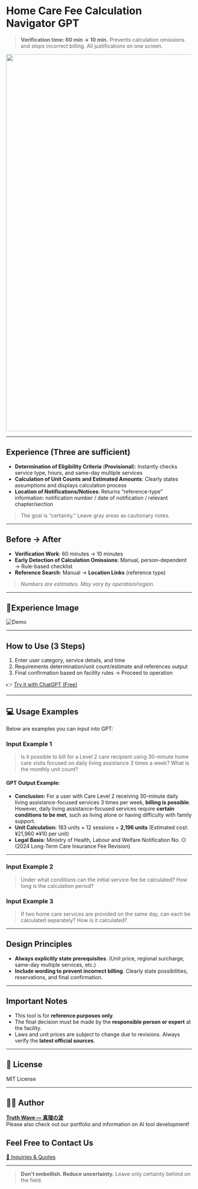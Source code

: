 # Home Care Fee Calculation Navigator GPT

> **Verification time: 60 min → 10 min.**
> Prevents calculation omissions and stops incorrect billing.
> All justifications on one screen.

<p align="center">
<img width="1536" height="1024" alt="訪問介護 報酬算定ナビGPT" src="https://github.com/user-attachments/assets/9d8f398d-85f9-46eb-907d-a1893a4d5638" />
</p>

---

## Experience (Three are sufficient)

- **Determination of Eligibility Criteria** (**Provisional**): Instantly checks service type, hours, and same-day multiple services
- **Calculation of Unit Counts and Estimated Amounts**: Clearly states assumptions and displays calculation process
- **Location of Notifications/Notices**: Returns “reference-type” information: notification number / date of notification / relevant chapter/section
> The goal is “certainty.” Leave gray areas as cautionary notes.

---

## Before → After

- **Verification Work**: 60 minutes → 10 minutes
- **Early Detection of Calculation Omissions**: Manual, person-dependent → Rule-based checklist
- **Reference Search**: Manual → **Location Links** (reference type)
> *Numbers are estimates. May vary by operation/region.*

---

## 📸Experience Image

![Demo]()

---

## How to Use (3 Steps)

1. Enter user category, service details, and time<br>
2. Requirements determination/unit count/estimate and references output<br>
3. Final confirmation based on facility rules → Proceed to operation

👉 [Try it with ChatGPT (Free)](https://chatgpt.com/g/g-6871b2d7e26c81919d81b3d70bdce95d-wen-jie-hu-bao-chou-suan-ding-nahigpt)

---

## 💻 Usage Examples

Below are examples you can input into GPT:

### Input Example 1

> Is it possible to bill for a Level 2 care recipient using 30-minute home care visits focused on daily living assistance 3 times a week? What is the monthly unit count?

#### GPT Output Example:

* **Conclusion:** For a user with Care Level 2 receiving 30-minute daily living assistance-focused services 3 times per week, **billing is possible**. However, daily living assistance-focused services require **certain conditions to be met**, such as living alone or having difficulty with family support.
* **Unit Calculation:** 183 units × 12 sessions = **2,196 units** (Estimated cost: ¥21,960 ※¥10 per unit)
* **Legal Basis:** Ministry of Health, Labour and Welfare Notification No. ○ (2024 Long-Term Care Insurance Fee Revision)

---

### Input Example 2

> Under what conditions can the initial service fee be calculated? How long is the calculation period?

### Input Example 3

> If two home care services are provided on the same day, can each be calculated separately? How is it calculated?

---

## Design Principles

- **Always explicitly state prerequisites**. (Unit price, regional surcharge, same-day multiple services, etc.)
- **Include wording to prevent incorrect billing**. Clearly state possibilities, reservations, and final confirmation.

---

##  Important Notes

- This tool is for **reference purposes only**.
- The final decision must be made by the **responsible person or expert** at the facility.
- Laws and unit prices are subject to change due to revisions. Always verify the **latest official sources**.


---

## 📄 License

MIT License

---

## 🧑‍💻 Author

**[Truth Wave ― 真理の波](https://github.com/truthwave)**  
Please also check out our portfolio and information on AI tool development!

## Feel Free to Contact Us
[📩 Inquiries & Quotes](mailto:realmadrid71214591@gmail.com)

---

> **Don't embellish. Reduce uncertainty.**
> Leave only certainty behind on the field.
